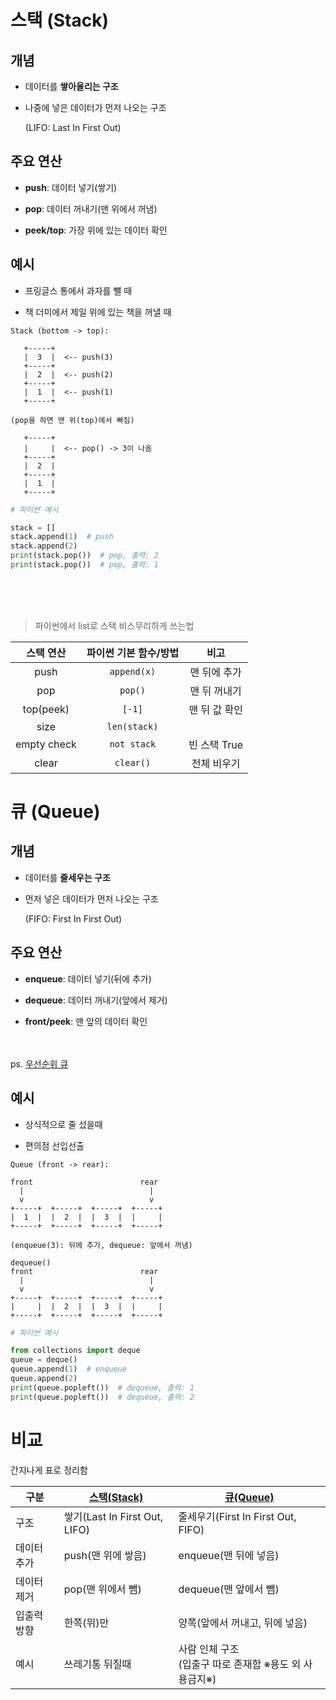 # 스택 (Stack)
## 개념
- 데이터를 **쌓아올리는 구조**
- 나중에 넣은 데이터가 먼저 나오는 구조

  (LIFO: Last In First Out)
## 주요 연산
- **push**: 데이터 넣기(쌓기)

- **pop**: 데이터 꺼내기(맨 위에서 꺼냄)

- **peek/top**: 가장 위에 있는 데이터 확인
## 예시
- 프링글스 통에서 과자를 뺄 때

- 책 더미에서 제일 위에 있는 책을 꺼낼 때

```
Stack (bottom -> top):

   +-----+
   |  3  |  <-- push(3)
   +-----+
   |  2  |  <-- push(2)
   +-----+
   |  1  |  <-- push(1)
   +-----+

(pop을 하면 맨 위(top)에서 빠짐)

   +-----+
   |     |  <-- pop() -> 3이 나옴
   +-----+
   |  2  |
   +-----+
   |  1  |
   +-----+
```


```py
# 파이썬 예시

stack = []
stack.append(1)  # push
stack.append(2)
print(stack.pop())  # pop, 출력: 2
print(stack.pop())  # pop, 출력: 1
```
<br><br><br>

> 파이썬에서 list로 스택 비스무리하게 쓰는법

|    스택 연산    | 파이썬 기본 함수/방법 |     비고    |
| :---------: | :----------: | :-------: |
|     push    |  `append(x)` |  맨 뒤에 추가  |
|     pop     |    `pop()`   |  맨 뒤 꺼내기  |
|  top(peek)  |    `[-1]`    |  맨 뒤 값 확인 |
|     size    | `len(stack)` |           |
| empty check |  `not stack` | 빈 스택 True |
|    clear    |   `clear()`  |   전체 비우기  |


# 큐 (Queue)
## 개념
- 데이터를 **줄세우는 구조**
- 먼저 넣은 데이터가 먼저 나오는 구조

  (FIFO: First In First Out)
## 주요 연산
- **enqueue**: 데이터 넣기(뒤에 추가)

- **dequeue**: 데이터 꺼내기(앞에서 제거)

- **front/peek**: 맨 앞의 데이터 확인

<br><br>
ps. [우선순위 큐](../week_2word/priority_queue.md)

## 예시
- 상식적으로 줄 섰을때

- 편의점 선입선출

```
Queue (front -> rear):

front                        rear
  |                            |
  v                            v
+-----+  +-----+  +-----+  +-----+
|  1  |  |  2  |  |  3  |  |     |
+-----+  +-----+  +-----+  +-----+

(enqueue(3): 뒤에 추가, dequeue: 앞에서 꺼냄)

dequeue()
front                        rear
  |                            |
  v                            v
+-----+  +-----+  +-----+  +-----+
|     |  |  2  |  |  3  |  |     |
+-----+  +-----+  +-----+  +-----+
```


```py
# 파이썬 예시

from collections import deque
queue = deque()
queue.append(1)  # enqueue
queue.append(2)
print(queue.popleft())  # dequeue, 출력: 1
print(queue.popleft())  # dequeue, 출력: 2
```

# 비교

간지나게 표로 정리함

| 구분          | [스택(Stack)](#스택-stack)                  | [큐(Queue)](#큐-queue)                       |
|---------------|------------------------------|---------------------------------|
| 구조          | 쌓기(Last In First Out, LIFO)| 줄세우기(First In First Out, FIFO)|
| 데이터 추가   | push(맨 위에 쌓음)           | enqueue(맨 뒤에 넣음)           |
| 데이터 제거   | pop(맨 위에서 뺌)            | dequeue(맨 앞에서 뺌)           |
| 입출력 방향   | 한쪽(위)만                   | 양쪽(앞에서 꺼내고, 뒤에 넣음)   |
| 예시   | 쓰레기통 뒤질때 | 사람 인체 구조 <br> (입출구 따로 존재함 ※용도 외 사용금지※)        |
